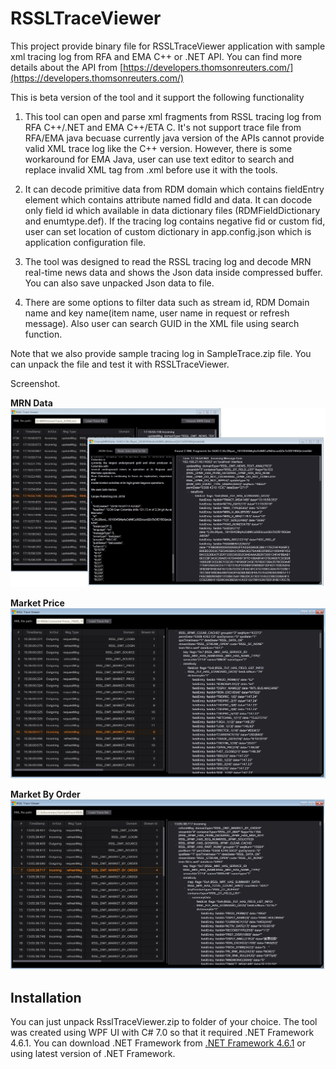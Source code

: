 # RSSLTraceViewer

This project provide binary file for RSSLTraceViewer application with sample xml tracing log from RFA and EMA C++ or .NET API. You can find more details about the API from [https://developers.thomsonreuters.com/](https://developers.thomsonreuters.com/)

This is beta version of the tool and it support the following functionality

1) This tool can open and parse xml fragments from RSSL tracing log from RFA C++/.NET and EMA C++/ETA C. It's not support trace file from RFA/EMA java becuase currently java version of the APIs cannot provide valid XML trace log like the C++ version. However, there is some workaround for EMA Java, user can use text editor to search and replace invalid XML tag from .xml before use it with the tools.

2) It can decode primitive data from RDM domain which contains fieldEntry element which contains attribute named fidId and data. It can docode only field id which available in data dictionary files (RDMFieldDictionary and enumtype.def). If the tracing log contains negative fid or custom fid, user can set location of custom dictionary in app.config.json which is application configuration file.

3) The tool was designed to read the RSSL tracing log and decode MRN real-time news data and shows the Json data inside compressed buffer. You can also save unpacked Json data to file.

4) There are some options to filter data such as stream id, RDM Domain name and key name(item name, user name in request or refresh message). Also user can search GUID in the XML file using search function.

Note that we also provide sample tracing log in SampleTrace.zip file. You can unpack the file and test it with RSSLTraceViewer.

Screenshot.

**MRN Data**
![sceen shot](https://raw.githubusercontent.com/xipherix/RSSLTraceViewer/master/Images/screenshot.jpg)

**Market Price**
![sceen shot](https://raw.githubusercontent.com/xipherix/RSSLTraceViewer/master/Images/screenshot2.png)

**Market By Order**
![sceen shot](https://raw.githubusercontent.com/xipherix/RSSLTraceViewer/master/Images/screenshot3.png)

## Installation

You can just unpack RsslTraceViewer.zip to folder of your choice. 
The tool was created using WPF UI with C# 7.0 so that it required .NET Framework 4.6.1. You can download .NET Framework from [.NET Framework 4.6.1](https://support.microsoft.com/en-sg/help/3102436/the-net-framework-4-6-1-offline-installer-for-windows) or using latest version of .NET Framework.

